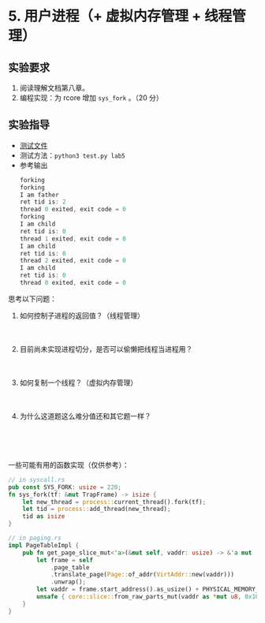 # 5. 用户进程（+ 虚拟内存管理 + 线程管理）

## 实验要求

1. 阅读理解文档第八章。
2. 编程实现：为 rcore 增加 `sys_fork` 。（20 分）

## 实验指导

* [测试文件](https://github.com/rcore-os/rCore_tutorial/blob/master/test/usr/fork_test.rs)
* 测试方法：``python3 test.py lab5``
* 参考输出
  ```rust
  forking
  forking
  I am father
  ret tid is: 2
  thread 0 exited, exit code = 0
  forking
  I am child
  ret tid is: 0
  thread 1 exited, exit code = 0
  I am child
  ret tid is: 0
  thread 2 exited, exit code = 0
  I am child
  ret tid is: 0
  thread 0 exited, exit code = 0
  ```

思考以下问题：

1. 如何控制子进程的返回值？（线程管理）
   <p><font color="white">修改上下文中的 a0 寄存器。</font></p>
2. 目前尚未实现进程切分，是否可以偷懒把线程当进程用？
   <p><font color="white">目前，可以。（出于偷懒甚至不需要维护进程的父子关系）</font></p>
3. 如何复制一个线程？（虚拟内存管理）
   <p><font color="white">分配新的栈、新的页表，并将页表的内容进行复制和映射。</font></p>
4. 为什么这道题这么难分值还和其它题一样？
   <p><font color="white">因为有现成的代码可以参考呀（小声）</font></p>
   <p><font color="white">GitHub: rcore-os/rCore</font></p>

一些可能有用的函数实现（仅供参考）：

```rust
// in syscall.rs
pub const SYS_FORK: usize = 220;
fn sys_fork(tf: &mut TrapFrame) -> isize {
    let new_thread = process::current_thread().fork(tf);
    let tid = process::add_thread(new_thread);
    tid as isize
}

// in paging.rs
impl PageTableImpl {
    pub fn get_page_slice_mut<'a>(&mut self, vaddr: usize) -> &'a mut [u8] {
        let frame = self
            .page_table
            .translate_page(Page::of_addr(VirtAddr::new(vaddr)))
            .unwrap();
        let vaddr = frame.start_address().as_usize() + PHYSICAL_MEMORY_OFFSET;
        unsafe { core::slice::from_raw_parts_mut(vaddr as *mut u8, 0x1000) }
    }
}
```
